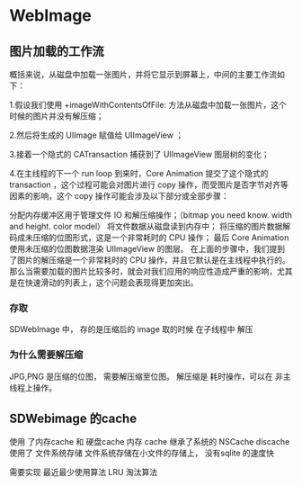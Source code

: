 # WebImage

## 图片加载的工作流

概括来说，从磁盘中加载一张图片，并将它显示到屏幕上，中间的主要工作流如下：

1.假设我们使用 +imageWithContentsOfFile: 方法从磁盘中加载一张图片，这个时候的图片并没有解压缩；

2.然后将生成的 UIImage 赋值给 UIImageView ；

3.接着一个隐式的 CATransaction 捕获到了 UIImageView 图层树的变化；

4.在主线程的下一个 run loop 到来时，Core Animation 提交了这个隐式的 transaction ，这个过程可能会对图片进行 copy 操作，而受图片是否字节对齐等因素的影响，这个 copy 操作可能会涉及以下部分或全部步骤：

分配内存缓冲区用于管理文件 IO 和解压缩操作；（bitmap you need know. width and height. color model）
将文件数据从磁盘读到内存中；
将压缩的图片数据解码成未压缩的位图形式，这是一个非常耗时的 CPU 操作；
最后 Core Animation 使用未压缩的位图数据渲染 UIImageView 的图层。
在上面的步骤中，我们提到了图片的解压缩是一个非常耗时的 CPU 操作，并且它默认是在主线程中执行的。那么当需要加载的图片比较多时，就会对我们应用的响应性造成严重的影响，尤其是在快速滑动的列表上，这个问题会表现得更加突出。

### 存取
SDWebImage 中， 
存的是压缩后的 image
取的时候 在子线程中 解压

### 为什么需要解压缩

JPG,PNG 是压缩的位图， 需要解压缩至位图。 解压缩是 耗时操作，可以在 非主线程上操作。


## SDWebimage 的cache
 使用 了内存cache 和 硬盘cache
 内存 cache 继承了系统的 NSCache
 discache 使用了 文件系统存储
 文件系统存储在小文件的存储上， 没有sqlite 的速度快

需要实现 最近最少使用算法 LRU 淘汰算法






